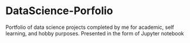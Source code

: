 # DataScience-Porfolio
Portfolio of data science projects completed by me for academic, self learning, and hobby purposes. Presented in the form of Jupyter notebook
